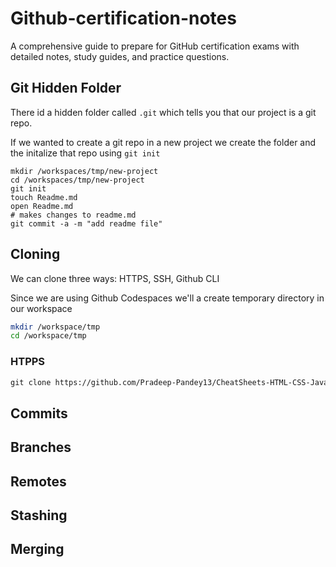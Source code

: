 # Github-certification-notes
A comprehensive guide to prepare for GitHub certification exams with detailed notes, study guides, and practice questions.

## Git Hidden Folder

There id a hidden folder called `.git` which tells you that our project is a git repo.

If we wanted to create a git repo in a new project we create the folder and the initalize that repo using `git init`

```
mkdir /workspaces/tmp/new-project
cd /workspaces/tmp/new-project
git init
touch Readme.md
open Readme.md
# makes changes to readme.md
git commit -a -m "add readme file" 
```



## Cloning

We can clone three ways: HTTPS, SSH, Github CLI

Since we are using Github Codespaces we'll a create temporary directory in our workspace

```sh
mkdir /workspace/tmp
cd /workspace/tmp
```

### HTPPS

```md
git clone https://github.com/Pradeep-Pandey13/CheatSheets-HTML-CSS-JavaScript.git

```

## Commits

## Branches

## Remotes

## Stashing 

## Merging
